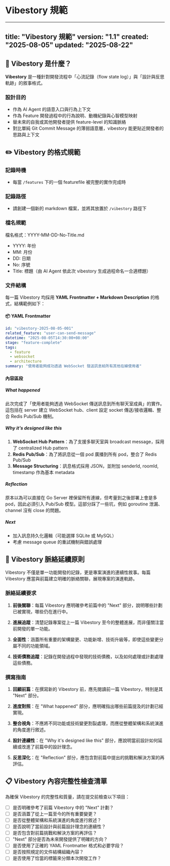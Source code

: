 # Vibestory 規範

---
title: "Vibestory 規範"
version: "1.1"
created: "2025-08-05"
updated: "2025-08-22"
---

## 📖 Vibestory 是什麼？

**Vibestory** 是一種針對開發流程中「心流記錄（flow state log）」與「設計與反思軌跡」的敘事格式。

### 設計目的

- 作為 AI Agent 的語意入口與行為上下文
- 作為 Feature 開發過程中的行為說明、動機紀錄與心智模型映射
- 替未來的自我或其他開發者提供 feature-level 的知識脈絡
- 對比單純 Git Commit Message 的薄弱語意層，vibestory 能更貼近開發者的思路與上下文

## ✏️ Vibestory 的格式規範

### 記錄時機

- 每當 `/features` 下的一個 featurefile 被完整的實作完成時

### 記錄路徑

- 請創建一個新的 markdown 檔案，並將其放置於 `/vibestory` 路徑下

### 檔名規範

檔名格式：YYYY-MM-DD-No-Title.md
- YYYY: 年份
- MM: 月份
- DD: 日期
- No: 序號
- Title: 標題（由 AI Agent 依此次 vibestory 生成過程命名一合適標題）

### 文件結構

每一篇 Vibestory 均採用 **YAML Frontmatter + Markdown Description** 的格式，結構範例如下：

#### 📦 YAML Frontmatter

```yaml
id: "vibestory-2025-08-05-001"
related_feature: "user-can-send-message"
datetime: "2025-08-05T14:30:00+08:00"
stage: "feature-complete"
tags:
  - feature
  - websocket
  - architecture
summary: "使用者能夠成功透過 WebSocket 發送訊息給所有其他在線使用者"
```

#### 內容區段

##### What happened

此次完成了「使用者能夠透過 WebSocket 傳送訊息到所有聊天室成員」的實作。  
這包括在 server 建立 WebSocket hub、client 設定 socket 傳送/接收邏輯、整合 Redis Pub/Sub 機制。

##### Why it's designed like this

1. **WebSocket Hub Pattern**：為了支援多聊天室與 broadcast message，採用了 centralized Hub pattern
2. **Redis Pub/Sub**：為了將訊息從一個 pod 廣播到所有 pod，整合了 Redis Pub/Sub
3. **Message Structuring**：訊息格式採用 JSON，並附加 senderId, roomId, timestamp 作為基本 metadata

##### Reflection

原本以為可以直接在 Go Server 裡保留所有連線，但考量到之後部署上會是多 pod，因此必須引入 Pub/Sub 模型。這部分踩了一些坑，例如 goroutine 泄漏、channel 沒有 close 的問題。

##### Next

- 加入訊息持久化邏輯（可能選擇 SQLite 或 MySQL）
- 考慮 message queue 的重試機制與錯誤處理

## 📖 Vibestory 脈絡延續原則

Vibestory 不僅是單一功能開發的記錄，更是專案演進的連續性敘事。每篇 Vibestory 應當與前篇建立明確的脈絡關聯，展現專案的演進軌跡。

### 脈絡延續要求

1. **前後關聯**：每篇 Vibestory 應明確參考前篇中的 "Next" 部分，說明哪些計劃已被實現，哪些仍在進行中。

2. **進展追蹤**：清楚記錄專案從上一篇 Vibestory 至今的整體進展，而非僅關注當前開發的單一功能。

3. **全面性**：涵蓋所有重要的架構變更、功能新增、技術升級等，即使這些變更分屬不同的功能領域。

4. **技術債務追蹤**：記錄在開發過程中發現的技術債務，以及如何處理或計劃處理這些債務。

### 撰寫指南

1. **回顧前篇**：在撰寫新的 Vibestory 前，應先閱讀前一篇 Vibestory，特別是其 "Next" 部分。

2. **進度對照**：在 "What happened" 部分，應明確指出哪些前篇提及的計劃已經實現。

3. **整合視角**：不應將不同功能或技術變更割裂處理，而應從整體架構和系統演進的角度進行敘述。

4. **設計連續性**：在 "Why it's designed like this" 部分，應說明當前設計如何延續或改進了前篇中的設計理念。

5. **反思深化**：在 "Reflection" 部分，應包含對前篇中提出的挑戰和解決方案的再評估。

## 📋 Vibestory 內容完整性檢查清單

為確保 Vibestory 的完整性和質量，請在提交前檢查以下項目：

- [ ] 是否明確參考了前篇 Vibestory 中的 "Next" 計劃？
- [ ] 是否涵蓋了從上一篇至今的所有重要變更？
- [ ] 是否從整體架構和系統演進的角度進行敘述？
- [ ] 是否說明了當前設計與前篇設計理念的連續性？
- [ ] 是否包含對前篇挑戰和解決方案的再評估？
- [ ] "Next" 部分是否為未來開發提供了明確的方向？
- [ ] 是否使用了正確的 YAML Frontmatter 格式和必要字段？
- [ ] 是否按照規定的文件結構組織內容？
- [ ] 是否使用了恰當的標籤來分類本次開發工作？